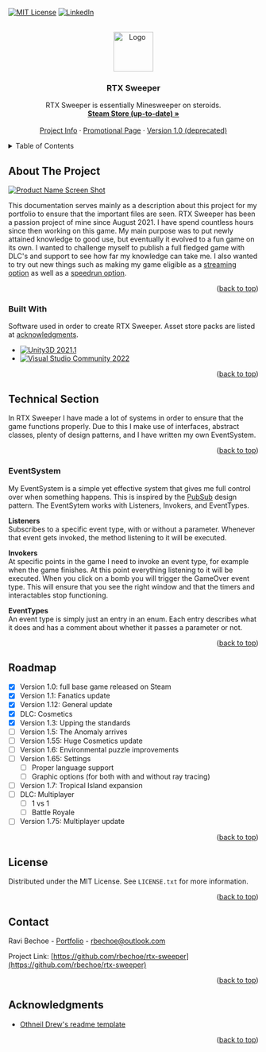 <a name="readme-top"></a>



[![MIT License][license-shield]][license-url]
[![LinkedIn][linkedin-shield]][linkedin-url]



<!-- PROJECT LOGO -->
<br />
<div align="center">
  <a href="https://github.com/othneildrew/Best-README-Template">
    <img src="images/logo.png" alt="Logo" width="80" height="80">
  </a>

  <h3 align="center">RTX Sweeper</h3>

  <p align="center">
    RTX Sweeper is essentially Minesweeper on steroids.
    <br />
    <a href="https://store.steampowered.com/app/1196300/RTX_Sweeper/"><strong>Steam Store (up-to-date) »</strong></a>
    <br />
    <br />
    <a href="https://www.ravibechoe.codes/rtx-sweeper">Project Info</a>
    ·
    <a href="https://www.raaforitme.com/rtx-sweeper">Promotional Page</a>
    ·
    <a href="https://ploopploop.itch.io/rtx-sweeper">Version 1.0 (deprecated)</a>
  </p>
</div>



<!-- TABLE OF CONTENTS -->
<details>
  <summary>Table of Contents</summary>
  <ol>
    <li>
      <a href="#about-the-project">About The Project</a>
      <ul>
        <li><a href="#built-with">Built With</a></li>
      </ul>
    </li>
    <li>
      <a href="#technical-section">Technical Section</a>
      <ul>
        <li><a href="#eventsystem">EventSystem</a></li>
      </ul>
    </li>
    <li><a href="#roadmap">Roadmap</a></li>
    <li><a href="#license">License</a></li>
    <li><a href="#contact">Contact</a></li>
    <li><a href="#acknowledgments">Acknowledgments</a></li>
  </ol>
</details>



<!-- ABOUT THE PROJECT -->
## About The Project

[![Product Name Screen Shot][product-screenshot]](https://example.com)

This documentation serves mainly as a description about this project for my portfolio to ensure that the important files are seen. 
RTX Sweeper has been a passion project of mine since August 2021. I have spend countless hours since then working on this game. 
My main purpose was to put newly attained knowledge to good use, but eventually it evolved to a fun game on its own. 
I wanted to challenge myself to publish a full fledged game with DLC's and support to see how far my knowledge can take me. 
I also wanted to try out new things such as making my game eligible as a <a href="https://www.igdb.com/games/rtx-sweeper">streaming option</a> as well as a <a href="https://www.speedrun.com/rtx_sweeper">speedrun option</a>.

<p align="right">(<a href="#readme-top">back to top</a>)</p>



### Built With

Software used in order to create RTX Sweeper. Asset store packs are listed at <a href="#readme-acknowledgments">acknowledgments</a>.

* [![Unity3D 2021.1][Unity.com]][Unity-url]
* [![Visual Studio Community 2022][VS.com]][VS-url]

<p align="right">(<a href="#readme-top">back to top</a>)</p>



<!-- TECHNICAL SECTION -->
## Technical Section

In RTX Sweeper I have made a lot of systems in order to ensure that the game functions properly. Due to this I make use of interfaces, abstract classes, plenty of design patterns, and I have written my own EventSystem.

<p align="right">(<a href="#readme-top">back to top</a>)</p>



### EventSystem

My EventSystem is a simple yet effective system that gives me full control over when something happens. This is inspired by the <a href="https://en.wikipedia.org/wiki/Publish–subscribe_pattern">PubSub</a> design pattern.
The EventSytem works with Listeners, Invokers, and EventTypes. 

<b>Listeners</b></br>
Subscribes to a specific event type, with or without a parameter. Whenever that event gets invoked, the method listening to it will be executed.

<b>Invokers</b></br>
At specific points in the game I need to invoke an event type, for example when the game finishes. At this point everything listening to it will be executed. When you click on a bomb you will trigger the GameOver event type. This will ensure that you see the right window and that the timers and interactables stop functioning.

<b>EventTypes</b></br>
An event type is simply just an entry in an enum. Each entry describes what it does and has a comment about whether it passes a parameter or not. 

<p align="right">(<a href="#readme-top">back to top</a>)</p>



<!-- ROADMAP -->
## Roadmap

- [x] Version 1.0: full base game released on Steam
- [x] Version 1.1: Fanatics update
- [x] Version 1.12: General update
- [x] DLC: Cosmetics
- [x] Version 1.3: Upping the standards
- [ ] Version 1.5: The Anomaly arrives
- [ ] Version 1.55: Huge Cosmetics update
- [ ] Version 1.6: Environmental puzzle improvements
- [ ] Version 1.65: Settings
    - [ ] Proper language support
    - [ ] Graphic options (for both with and without ray tracing)
- [ ] Version 1.7: Tropical Island expansion
- [ ] DLC: Multiplayer
    - [ ] 1 vs 1
    - [ ] Battle Royale
- [ ] Version 1.75: Multiplayer update

<p align="right">(<a href="#readme-top">back to top</a>)</p>



<!-- LICENSE -->
## License

Distributed under the MIT License. See `LICENSE.txt` for more information.

<p align="right">(<a href="#readme-top">back to top</a>)</p>



<!-- CONTACT -->
## Contact

Ravi Bechoe - [Portfolio](https://www.ravibechoe.codes) - rbechoe@outlook.com

Project Link: [https://github.com/rbechoe/rtx-sweeper](https://github.com/rbechoe/rtx-sweeper)

<p align="right">(<a href="#readme-top">back to top</a>)</p>



<!-- ACKNOWLEDGMENTS -->
<a name="readme-acknowledgments"></a>
## Acknowledgments

* [Othneil Drew's readme template](https://github.com/othneildrew/Best-README-Template)

<p align="right">(<a href="#readme-top">back to top</a>)</p>



<!-- MARKDOWN LINKS & IMAGES -->
<!-- https://www.markdownguide.org/basic-syntax/#reference-style-links -->
[license-shield]: https://img.shields.io/github/license/othneildrew/Best-README-Template.svg?style=for-the-badge
[license-url]: https://github.com/rbechoe/rtx-sweeper/LICENSE.txt
[linkedin-shield]: https://img.shields.io/badge/-LinkedIn-black.svg?style=for-the-badge&logo=linkedin&color=0072b1
[linkedin-url]: https://www.linkedin.com/in/ravibechoe/
[product-screenshot]: images/screenshot.png
[Unity.com]: https://img.shields.io/badge/Unity3D-35495E?style=for-the-badge&logo=unity&logoColor=ffffff
[Unity-url]: https://unity.com
[VS.com]: https://img.shields.io/badge/visual%20studio-35495E?style=for-the-badge&logo=visualstudio&logoColor=b65fcf
[VS-url]: https://visualstudio.microsoft.com/vs/community/
